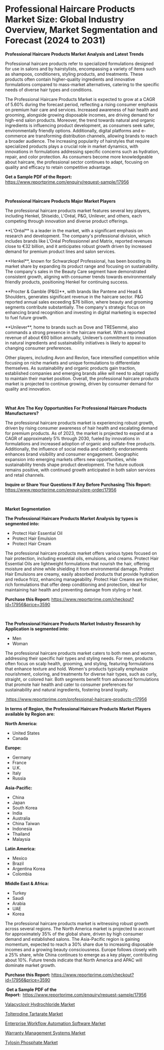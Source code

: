 <p><h1>Professional Haircare Products Market Size: Global Industry Overview, Market Segmentation and Forecast (2024 to 2031)</h1></p><p><strong>Professional Haircare Products Market Analysis and Latest Trends</strong></p>
<p><p>Professional haircare products refer to specialized formulations designed for use in salons and by hairstylists, encompassing a variety of items such as shampoos, conditioners, styling products, and treatments. These products often contain higher-quality ingredients and innovative formulations compared to mass-market alternatives, catering to the specific needs of diverse hair types and conditions.</p><p>The Professional Haircare Products Market is expected to grow at a CAGR of 5.60% during the forecast period, reflecting a rising consumer emphasis on premium hair care and services. Increased awareness of hair health and grooming, alongside growing disposable incomes, are driving demand for high-end salon products. Moreover, the trend towards natural and organic ingredients is influencing product development, as consumers seek safer, environmentally friendly options. Additionally, digital platforms and e-commerce are transforming distribution channels, allowing brands to reach a broader audience. The increasing popularity of hairstyles that require specialized products plays a crucial role in market dynamics, with innovations in formulations addressing specific concerns such as hydration, repair, and color protection. As consumers become more knowledgeable about haircare, the professional sector continues to adapt, focusing on quality and efficacy to retain competitive advantage.</p></p>
<p><strong>Get a Sample PDF of the Report:&nbsp;</strong> <a href="https://www.reportprime.com/enquiry/request-sample/17956?utm_campaign=1088&utm_medium=2&utm_source=Github&utm_content=ia&utm_term=20112024&utm_id=professional-haircare-products">https://www.reportprime.com/enquiry/request-sample/17956</a></p>
<p>&nbsp;</p>
<p><strong>Professional Haircare Products Major Market Players</strong></p>
<p><p>The professional haircare products market features several key players, including Henkel, Shiseido, L'Oréal, P&G, Unilever, and others, each competing through innovation and diverse product offerings. </p><p>**L'Oréal** is a leader in the market, with a significant emphasis on research and development. The company's professional division, which includes brands like L'Oréal Professionnel and Matrix, reported revenues close to €32 billion, and it anticipates robust growth driven by increased demand for premium product lines and salon services.</p><p>**Henkel**, known for Schwarzkopf Professional, has been boosting its market share by expanding its product range and focusing on sustainability. The company's sales in the Beauty Care segment have demonstrated consistent growth, aligning with consumer trends towards environmentally friendly products, positioning Henkel for continuing success.</p><p>**Procter & Gamble (P&G)**, with brands like Pantene and Head & Shoulders, generates significant revenue in the haircare sector. P&G reported annual sales exceeding $76 billion, where beauty and grooming segments contribute substantially. The company's strategic focus on enhancing brand recognition and investing in digital marketing is expected to fuel future growth.</p><p>**Unilever**, home to brands such as Dove and TRESemmé, also commands a strong presence in the haircare market. With a reported revenue of about €60 billion annually, Unilever’s commitment to innovation in natural ingredients and sustainability initiatives is likely to appeal to changing consumer preferences.</p><p>Other players, including Avon and Revlon, face intensified competition while focusing on niche markets and unique formulations to differentiate themselves. As sustainability and organic products gain traction, established companies and emerging brands alike will need to adapt rapidly to maintain their market position. Overall, the professional haircare products market is projected to continue growing, driven by consumer demand for quality and innovation.</p></p>
<p>&nbsp;</p>
<p><strong>What Are The Key Opportunities For Professional Haircare Products Manufacturers?</strong></p>
<p><p>The professional haircare products market is experiencing robust growth, driven by rising consumer awareness of hair health and escalating demand for premium products. As of 2023, the market is projected to expand at a CAGR of approximately 5% through 2030, fueled by innovations in formulations and increased adoption of organic and sulfate-free products. Additionally, the influence of social media and celebrity endorsements enhances brand visibility and consumer engagement. Geographic expansion into emerging markets offers new opportunities, while sustainability trends shape product development. The future outlook remains positive, with continued growth anticipated in both salon services and retail channels.</p></p>
<p><strong>Inquire or Share Your Questions If Any Before Purchasing This Report:</strong> <a href="https://www.reportprime.com/enquiry/pre-order/17956?utm_campaign=1088&utm_medium=2&utm_source=Github&utm_content=ia&utm_term=20112024&utm_id=professional-haircare-products">https://www.reportprime.com/enquiry/pre-order/17956</a></p>
<p>&nbsp;</p>
<p><strong>Market Segmentation</strong></p>
<p><strong>The Professional Haircare Products Market Analysis by types is segmented into:</strong></p>
<p><ul><li>Protect Hair Essential Oil</li><li>Protect Hair Emulsion</li><li>Protect Hair Cream</li></ul></p>
<p><p>The professional haircare products market offers various types focused on hair protection, including essential oils, emulsions, and creams. Protect Hair Essential Oils are lightweight formulations that nourish the hair, offering moisture and shine while shielding it from environmental damage. Protect Hair Emulsions are creamy, easily absorbed products that provide hydration and reduce frizz, enhancing manageability. Protect Hair Creams are thicker, rich formulations that offer deep conditioning and protection, ideal for maintaining hair health and preventing damage from styling or heat.</p></p>
<p><strong>Purchase this Report:&nbsp;</strong><a href="https://www.reportprime.com/checkout?id=17956&price=3590&utm_campaign=1088&utm_medium=2&utm_source=Github&utm_content=ia&utm_term=20112024&utm_id=professional-haircare-products">https://www.reportprime.com/checkout?id=17956&price=3590</a></p>
<p>&nbsp;</p>
<p><strong>The Professional Haircare Products Market Industry Research by Application is segmented into:</strong></p>
<p><ul><li>Men</li><li>Woman</li></ul></p>
<p><p>The professional haircare products market caters to both men and women, addressing their specific hair types and styling needs. For men, products often focus on scalp health, grooming, and styling, featuring formulations that enhance texture and hold. Women's products typically emphasize nourishment, coloring, and treatments for diverse hair types, such as curly, straight, or colored hair. Both segments benefit from advanced formulations that promote hair health and cater to consumer preferences for sustainability and natural ingredients, fostering brand loyalty.</p></p>
<p><a href="https://www.reportprime.com/professional-haircare-products-r17956?utm_campaign=1088&utm_medium=2&utm_source=Github&utm_content=ia&utm_term=20112024&utm_id=professional-haircare-products">&nbsp;https://www.reportprime.com/professional-haircare-products-r17956</a></p>
<p><strong>In terms of Region, the Professional Haircare Products Market Players available by Region are:</strong></p>
<p>
    <p> <strong> North America: </strong>
        <ul>
            <li>United States</li>
            <li>Canada</li>
        </ul>
        </p> 
    <p> <strong> Europe: </strong>
        <ul>
            <li>Germany</li>
            <li>France</li>
            <li>U.K.</li>
            <li>Italy</li>
            <li>Russia</li>
        </ul>
        </p> 
    <p> <strong> Asia-Pacific: </strong>
        <ul>
            <li>China</li>
            <li>Japan</li>
            <li>South Korea</li>
            <li>India</li>
            <li>Australia</li>
            <li>China Taiwan</li>
            <li>Indonesia</li>
            <li>Thailand</li>
            <li>Malaysia</li>
        </ul>
        </p> 
    <p> <strong> Latin America: </strong>
        <ul>
            <li>Mexico</li>
            <li>Brazil</li>
            <li>Argentina Korea</li>
            <li>Colombia</li>
        </ul>
        </p> 
    <p> <strong> Middle East & Africa: </strong>
        <ul>
            <li>Turkey</li>
            <li>Saudi</li>
            <li>Arabia</li>
            <li>UAE</li>
            <li>Korea</li>
        </ul>
    </p>
    </p>
<p><p>The professional haircare products market is witnessing robust growth across several regions. The North America market is projected to account for approximately 35% of the global share, driven by high consumer demand and established salons. The Asia-Pacific region is gaining momentum, expected to reach a 30% share due to increasing disposable incomes and a growing beauty consciousness. Europe follows closely with a 25% share, while China continues to emerge as a key player, contributing about 10%. Future trends indicate that North America and APAC will dominate market growth.</p></p>
<p><strong>Purchase this Report: </strong><a href="https://www.reportprime.com/checkout?id=17956&price=3590&utm_campaign=1088&utm_medium=2&utm_source=Github&utm_content=ia&utm_term=20112024&utm_id=professional-haircare-products">https://www.reportprime.com/checkout?id=17956&price=3590</a></p>
<p>&nbsp;<strong>Get a Sample PDF of the Report:&nbsp;&nbsp;</strong><a href="https://www.reportprime.com/enquiry/request-sample/17956?utm_campaign=1088&utm_medium=2&utm_source=Github&utm_content=ia&utm_term=20112024&utm_id=professional-haircare-products">https://www.reportprime.com/enquiry/request-sample/17956</a></p>
<p><strong></strong></p>
<p><p><a href="https://www.linkedin.com/pulse/valacyclovir-hydrochloride-market-industry-trends-forecast-9imsf?utm_campaign=1088&utm_medium=2&utm_source=Github&utm_content=ia&utm_term=20112024&utm_id=professional-haircare-products">Valacyclovir Hydrochloride Market</a></p><p><a href="https://www.linkedin.com/pulse/tolterodine-tartarate-momentum-charting-112-cagr-path-2024-2031-twrwc?utm_campaign=1088&utm_medium=2&utm_source=Github&utm_content=ia&utm_term=20112024&utm_id=professional-haircare-products">Tolterodine Tartarate Market</a></p><p><a href="https://issuu.com/reportprime-2/docs/enterprise-workflow-automation-soft_ec4c0314fa2295?utm_campaign=1088&utm_medium=2&utm_source=Github&utm_content=ia&utm_term=20112024&utm_id=professional-haircare-products">Enterprise Workflow Automation Software Market</a></p><p><a href="https://issuu.com/reportprime-2/docs/warranty-management-systems-market-_fc670a49ace4a2?utm_campaign=1088&utm_medium=2&utm_source=Github&utm_content=ia&utm_term=20112024&utm_id=professional-haircare-products">Warranty Management Systems Market</a></p><p><a href="https://www.linkedin.com/pulse/tylosin-phosphate-market-global-analysis-trends-forecasts-2024-2031-boygc?utm_campaign=1088&utm_medium=2&utm_source=Github&utm_content=ia&utm_term=20112024&utm_id=professional-haircare-products">Tylosin Phosphate Market</a></p></p>